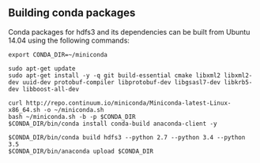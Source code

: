 ## Building conda packages

Conda packages for hdfs3 and its dependencies can be built from Ubuntu 14.04
using the following commands:

```
export CONDA_DIR=~/miniconda

sudo apt-get update
sudo apt-get install -y -q git build-essential cmake libxml2 libxml2-dev uuid-dev protobuf-compiler libprotobuf-dev libgsasl7-dev libkrb5-dev libboost-all-dev

curl http://repo.continuum.io/miniconda/Miniconda-latest-Linux-x86_64.sh -o ~/miniconda.sh
bash ~/miniconda.sh -b -p $CONDA_DIR
$CONDA_DIR/bin/conda install conda-build anaconda-client -y

$CONDA_DIR/bin/conda build hdfs3 --python 2.7 --python 3.4 --python 3.5
$CONDA_DIR/bin/anaconda upload $CONDA_DIR
```
